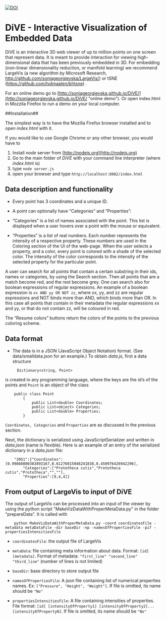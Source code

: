 [![DOI](https://zenodo.org/badge/24090/sonjageorgievska/CClusTera.svg)](https://zenodo.org/badge/latestdoi/24090/sonjageorgievska/CClusTera)



# DiVE   -  Interactive Visualization of Embedded Data

 
DiVE is an interactive 3D web viewer of up to million points on one screen that represent data. It is meant to provide interaction for viewing high-dimensional data that has been previously embedded in 3D. For embedding (non-linear dimensionality reduction, or manifold learning) we recommend LargeVis (a new algorithm by Microsoft Research, http://github.com/sonjageorgievska/LargeVis/) or tSNE (https://github.com/lvdmaaten/bhtsne) .       

For an online demo go to  [http://sonjageorgievska.github.io/DiVE/](http://sonjageorgievska.github.io/DiVE/ "online demo"). Or open index.html in Mozzila Firefox to run a demo on your local computer.   


##Installation##

The simplest way is to have the Mozilla Firefox browser installed and to open *index.html* with it.   

If you would like to use Google Chrome or any other browser, you would have to

1. Install *node* server from [http://nodejs.org](http://nodejs.org) 
2. Go to the main folder of *DiVE* with your command line interpreter (where *index.htm*l is)
3. type `node server.js` 
4. open your browser and type `http://localhost:8082/index.html` 

## Data description and functionality ##

- Every point has 3 coordinates and a unique ID.
 
- A point can optionally have “Categories” and “Properties”:
 
 - “Categories” is a list of names associated with the point. This list is displayed when a user hovers over a point with the mouse or equivalent.
  
 - “Properties” is a list of real numbers. Each number represents the intensity of a respective property. These numbers are used in the Coloring section of the UI of the web-page. When the user selects a property, and a color, every point is colored with a shade of the selected color. The intensity of the color corresponds to the intensity of the selected property for the particular point. 

A user can search for all points that contain a certain substring in their ids, names or categories, by using the Search section. Then all points that are a match become red, and the rest become grey. One can search also for boolean expressions of regular expressions. An example of a boolean expression is `xx AND yy OR NOT zz`, where xx, yy, and zz are regular expressions and NOT binds more than AND, which binds more than OR. In this case all points that contain in their metadata the regular espressions xx and yy, or that do not contain zz, will be coloured in red. 
  
The “Resume colors” buttons return the colors of the points to the previous coloring scheme. 

## Data format ##

- The data is in a JSON (JavaScript Object Notation)  format. (See data/smalldata.json for an example.)
To obtain *data.js*, first a data structure

		Dictionary<string, Point>

is created in any programming language, where the keys are the id’s of the points and `Point` is an object of the class 
  
		public class Point
		    {
		        public List<double> Coordinates;
		        public List<object> Categories;
		        public List<double> Properties;
		    }

`Coordinates, Categories` and `Properties` are as discussed in the previous section.

Next, the dictionary is serialized using JavaScriptSerializer and written in *data.json* (name is flexible). 
Here is an example of an entry of the serialized dictionary in a *data.json* file:

		"3951":{"Coordinates":[0.99860800383893167,0.61276015046241838,0.450976426942296],
			"Categories":["Prototheca cutis","Prototheca cutis","Prototheca","",""],
			"Properties":[9,4,4]}

## From output of LargeVis to input of DiVE ##
The output of LargeVis can be processed into an input of the viewer by using the python script "MakeVizDataWithProperMetaData.py" in the folder "prepareData". It is called with 
		
		python MakeVizDataWithProperMetaData.py -coord coordinatesFile -metadata metaDataFile -dir baseDir -np -namesOfPropertiesFile -pif -propertiesIntensitiesFile
		
		
		
* `coordinatesFile`: the output file of LargeVis
* `metaData`: file containing meta information about data. Format: `[id] [metadata]`.  Format of metadata:  `"first_line" "second_line" "third_line"` (number of lines is not limited)
	
* `baseDir`: base directory to store output file

* `namesOfPropertiesFile`: A json file containing list of numerical properties names. Ex: `["Pressure", "Height", "Weight"]`. If file is omitted, its name should be `"No"`
* `propertiesIntensitiesFile`: A file containing intensities of properties. File format: `[id] [intensityOfProperty1] [intensityOfProperty2]... [intensityOfPropertyN]`.  If file is omitted, its name should be `"No"`

